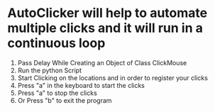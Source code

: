 # AutoClicker will help to automate multiple clicks and it will run in a continuous loop

1. Pass Delay While Creating an Object of Class ClickMouse
2. Run the python Script
3. Start Clicking on the locations and in order to register your clicks
4. Press "a" in the keyboard to start the clicks
5. Press "a" to stop the clicks
6. Or Press "b" to exit the program
